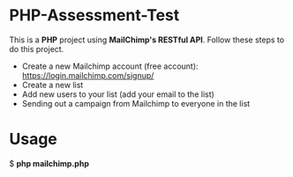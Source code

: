 # **PHP-Assessment-Test**
This is a **PHP** project using **MailChimp's RESTful API**. Follow these steps to do this project.

- Create a new Mailchimp account (free account): https://login.mailchimp.com/signup/
- Create a new list 
- Add new users to your list (add your email to the list) 
- Sending out a campaign from Mailchimp to everyone in the list

# **Usage**
$ **php mailchimp.php**


